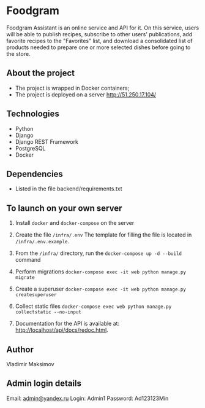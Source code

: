 # Foodgram

 Foodgram Assistant is an online service and API for it. On this service, users will be able to publish recipes, subscribe to other users' publications, add favorite recipes to the "Favorites" list, and download a consolidated list of products needed to prepare one or more selected dishes before going to the store.

## About the project 

- The project is wrapped in Docker containers;
- The project is deployed on a server http://51.250.17.104/
  
## Technologies
- Python
- Django
- Django REST Framework
- PostgreSQL
- Docker

## Dependencies
- Listed in the file backend/requirements.txt


## To launch on your own server

1. Install `docker` and `docker-compose` on the server
2. Create the file `/infra/.env` The template for filling the file is located in `/infra/.env.example`.
3. From the `/infra/` directory, run the `docker-compose up -d --build` command
5. Perform migrations `docker-compose exec -it web python manage.py migrate`
6. Create a superuser `docker-compose exec -it web python manage.py createsuperuser`
7. Collect static files `docker-compose exec web python manage.py collectstatic --no-input`

8. Documentation for the API is available at: <http://localhost/api/docs/redoc.html>.

## Author

Vladimir Maksimov

## Admin login details

Email: admin@yandex.ru
Login: Admin1
Password: Ad123123Min
